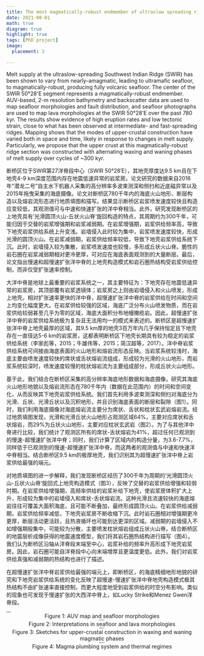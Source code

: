 ```yaml
---
title: The most magmatically-robust endmember of ultraslow spreading ridges (中文在后)
date: 2021-08-01
math: true
diagram: true
highlight: true
tags: [PhD project]
image:
  placement: 3

---
```


Melt supply at the ultraslow-spreading Southwest Indian Ridge (SWIR) has been shown to vary from nearly-amagmatic, leading to ultramafic seafloor, to magmatically-robust, producing fully volcanic seafloor. The center of the SWIR 50°28'E segment represents a magmatically-robust endmember.  AUV-based, 2-m resolution bathymetry and backscatter data are used to map seafloor morphologies and fault distribution, and seafloor photographs are used to map lava morphologies at the SWIR 50°28'E over the past 780 kyr. The results show evidence of high eruption rates and low tectonic strain, close to what has been observed at intermediate- and fast-spreading ridges. Mapping shows that the modes of upper-crustal construction have varied both in space and time, likely in response to changes in melt supply. Particularly, we propose that the upper crust at this magmatically-robust ridge section was constructed with alternating waxing and waning phases of melt supply over cycles of ~300 kyr. 

断桥区位于SWIR第27洋脊段中心（SWIR 50°28′E），其地壳厚度达9.5 km且在下地壳4-9 km深度范围内存在地震低速异常的岩浆房。论文研究的数据来自2016年“潜龙二号”自主水下机器人采集的高分辨率多波束测深和侧扫和近底磁异常以及2015年拖曳采集的海底摄像。论文对断桥区780千年内的海底火山地形、断层构造以及熔岩流形态进行地质填图和描写。结果显示断桥区岩浆喷发速度较快且构造应变较低，其观测值可与中速和快速扩张的洋中脊相当。此外，研究发现断桥区的上地壳具有‘光滑圆顶火山-丘状火山脊‘旋回构造的特点，其周期约为300千年，可能归因于交替的岩浆增强期和岩浆减弱期。在岩浆增强期，岩浆供给频率高，导致下地壳岩浆供给系统上升变浅。岩墙侵入此时较为集中，岩浆喷发速度较快，形成光滑的圆顶火山。在岩浆减弱期，岩浆供给频率较低，导致下地壳岩浆供给系统下沉。此时，岩墙侵入较为集散，岩浆喷发速度也较慢，多形成丘状火山脊。脆性的岩石圈在岩浆减弱期相对更冷更厚，可对应在海底表面观测到的大量断层。最后，论文指出慢速和超慢速扩张洋中脊的上地壳构造模式和岩石圈热结构受岩浆供给控制，而非仅受扩张速率控制。

大洋中脊是地球上最重要的岩浆系统之一，其主要特征为：下地壳存在地震低速异常的岩浆房，其顶部覆有岩浆透镜体；岩浆房之上则由岩墙侵入和火山喷发，形成上地壳。相对扩张速率更快的洋中脊，超慢速扩张洋中脊的岩浆供给在时间和空间上均变化幅度更大。在岩浆供给较强的区域，海底广泛分布火山喷发物质，而在岩浆供给较弱甚至几乎为零的区域，海底大面积分布地幔橄榄岩。因此，超慢速扩张洋中脊的岩浆供给系统极为复杂且无法用均一的模式来表述的。断桥区是超慢速扩张洋中脊上地壳最厚的区域，其9.5 km厚的地壳3百万年内几乎保持恒定且下地壳存在一直径达5-6 km的岩浆房，这都表明断桥区下地壳长期具有较为稳定的岩浆供给系统（李家彪等，2015；牛雄伟等，2015；简汉超等，2017）。洋中脊岩浆供给系统可间接由海底表面的火山地形和熔岩流形态反映。当岩浆系统较浅时，海底主要由喷发速度较快的席状或舌状熔岩流组成，形成较为光滑的火山地形，而岩浆系统较深时，喷发速度较慢的枕状熔岩流为主要组成部分，形成丘状火山地形。

基于此，我们结合在断桥区采集的高分辨率海底地形数据和海底摄像，研究其海底火山地形地貌以及熔岩流形态在780千年内（数据在此范围内）的时间和空间变化，从而反映其下地壳岩浆供给系统。我们首先利用多波束测深和侧扫对海底分为光滑、丘状、光滑丘状以及沉积地形，并且识别海底表面的断层和裂隙（图1）。同时，我们利用海底摄像对海底熔岩流主要分为席状、舌状和枕状玄武岩熔岩流。经过地质填图发现，光滑和光滑丘状火山地形占观测区域64%，主要对应席状和舌状熔岩，而29%为丘状火山地形，主要对应枕状玄武岩（图2）。为了与其他洋中脊进行比较，我们统计了观测区所有的席状-舌状熔岩为41%，超过任何已观测到的慢速-超慢速扩张洋中脊；同时，我们计算了区域内的构造分量，为3.6-7.7%，同样低于已观测到的慢速-超慢速扩张洋中脊。而这两者的观测值与中速和快速洋中脊相当。结合断桥区9.5 km的极厚地壳，我们识别其为超慢速扩张洋中脊上岩浆供给最强的端元。

对地质填图的进一步解释，我们发现断桥区经历了300千年为周期的‘光滑圆顶火山-丘状火山脊‘旋回式上地壳构造模式（图3），反映了交替的岩浆供给增强和较弱时期。在岩浆供给增强期，高频率供给的岩浆补给下地壳，使岩浆房体积扩大上升，形成较为集中的岩墙侵入和席状-舌状熔岩流。这种光滑且流速较快的海底熔岩往往可覆盖大面积海底，且可能不断叠加，最终形成圆顶火山。在岩浆供给减弱期，岩浆供给频率减低，下地壳岩浆房不断收缩下沉。此时岩石圈相对增强期更冷更厚，断层活动更活跃，且热液循环也可能到达更深的区域。减弱期的岩墙侵入不如增强期般集中，可能较为分散，主要喷发枕状熔岩组成丘状火山脊。结合断桥区的地震层析成像获得的地震速度模型，我们将其岩石圈热结构进行描写（图4）。我们认为断桥区沿轴从洋脊段末端至中心，岩浆补给的频率升高形成下地壳岩浆房。因此，岩石圈可能自洋脊段中心向末端增厚且更温度更低。此外，我们对岩浆供给真强和减弱期的热结构也进行了描述。

在超慢速扩张洋中脊岩浆供给最强的端元上，即断桥区，的海底精细地形地貌的研究和下地壳岩浆供给系统的变化反映了超慢速-慢速扩张洋中脊地壳构造模式极其热结构不由扩张速率直接控制，而更大程度地受到岩浆供给的时空分布影响。类似的现象也可发现于慢速扩张的大西洋中脊上，如Lucky Strike和Menez Gwen洋脊段。

<img src="图1.jpg" alt="figure" style="zoom:24%;" />

<center>Figure 1: AUV map and seafloor morphologies<center>

  

<img src="图2.jpg" alt="figure" style="zoom:24%;" />

<center>Figure 2: Interpretations in seafloor and lava morphologies<center>

  

<img src="图3.jpg" alt="figure" style="zoom:24%;" />

<center>Figure 3: Sketches for upper-crustal construction in waxing and waning magmatic phases<center>

  

<img src="图4.jpg" alt="figure" style="zoom:24%;" />

<center>Figure 4: Magma plumbing system and thermal regimes<center>

